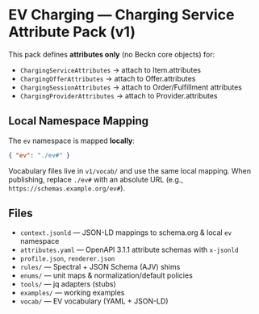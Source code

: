# EV Charging — Charging Service Attribute Pack (v1)

This pack defines **attributes only** (no Beckn core objects) for:
- `ChargingServiceAttributes` → attach to Item.attributes
- `ChargingOfferAttributes` → attach to Offer.attributes
- `ChargingSessionAttributes` → attach to Order/Fulfillment attributes
- `ChargingProviderAttributes` → attach to Provider.attributes

## Local Namespace Mapping
The `ev` namespace is mapped **locally**:
```json
{ "ev": "./ev#" }
```
Vocabulary files live in `v1/vocab/` and use the same local mapping.
When publishing, replace `./ev#` with an absolute URL (e.g., `https://schemas.example.org/ev#`).

## Files
- `context.jsonld` — JSON-LD mappings to schema.org & local `ev` namespace
- `attributes.yaml` — OpenAPI 3.1.1 attribute schemas with `x-jsonld`
- `profile.json`, `renderer.json`
- `rules/` — Spectral + JSON Schema (AJV) shims
- `enums/` — unit maps & normalization/default policies
- `tools/` — jq adapters (stubs)
- `examples/` — working examples
- `vocab/` — EV vocabulary (YAML + JSON-LD)